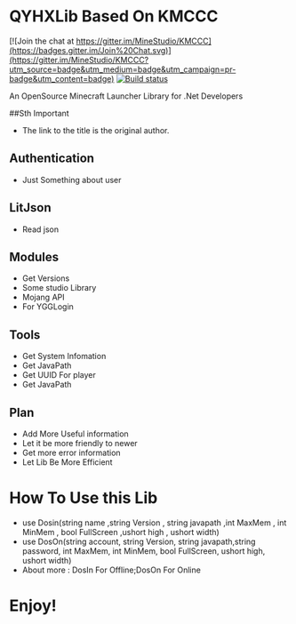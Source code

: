 QYHXLib Based On KMCCC
=====

[![Join the chat at https://gitter.im/MineStudio/KMCCC](https://badges.gitter.im/Join%20Chat.svg)](https://gitter.im/MineStudio/KMCCC?utm_source=badge&utm_medium=badge&utm_campaign=pr-badge&utm_content=badge)
[![Build status](https://ci.appveyor.com/api/projects/status/rcvigdmue86kad2o?svg=true)](https://ci.appveyor.com/project/ZhaiSoul/kmccc)

An OpenSource Minecraft Launcher Library for .Net Developers

##Sth Important
- The link to the title is the original author.
## Authentication
- Just Something about user
## LitJson
- Read json
## Modules
- Get Versions
- Some studio Library
- Mojang API
- For YGGLogin
## Tools
- Get System Infomation
- Get JavaPath
- Get UUID For player
- Get JavaPath
## Plan
- Add More Useful information
- Let it be more friendly to newer
- Get more error information
- Let Lib Be More Efficient

# How To Use this Lib
- use Dosin(string name ,string Version ,  string javapath ,int MaxMem , int MinMem , bool FullScreen ,ushort high , ushort width) 
- use DosOn(string account, string Version, string javapath,string password, int MaxMem, int MinMem, bool FullScreen, ushort high, ushort width)
- About more : DosIn For Offline;DosOn For Online

# Enjoy!
